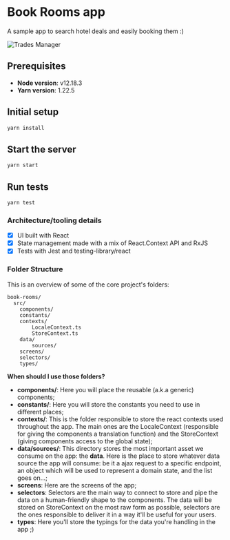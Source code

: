 # Book Rooms app

A sample app to search hotel deals and easily booking them :)

![Trades Manager](https://user-images.githubusercontent.com/7783787/100944629-6e216b00-34de-11eb-884c-395d6c4348f2.png)

## Prerequisites
- **Node version**: v12.18.3
- **Yarn version**: 1.22.5

## Initial setup

```sh
yarn install
```

## Start the server

```sh
yarn start
```

## Run tests

```sh
yarn test
```

### Architecture/tooling details

* [x] UI built with React
* [x] State management made with a mix of React.Context API and RxJS
* [x] Tests with Jest and testing-library/react

### Folder Structure

This is an overview of some of the core project's folders:
```
book-rooms/
  src/
    components/
    constants/
    contexts/
        LocaleContext.ts
        StoreContext.ts
    data/
        sources/
    screens/
    selectors/
    types/
```

**When should I use those folders?**
* **components/**: Here you will place the reusable (a.k.a generic) components;
* **constants/**: Here you will store the constants you need to use in different places;
* **contexts/**: This is the folder responsible to store the react contexts used throughout the app. The main ones are the LocaleContext (responsible for giving the components a translation function) and the StoreContext (giving components access to the global state);
* **data/sources/**: This directory stores the most important asset we consume on the app: the **data**. Here is the place to store whatever data source the app will consume: be it a ajax request to a specific endpoint, an object which will be used to represent a domain state, and the list goes on...;
* **screens**: Here are the screens of the app;
* **selectors**: Selectors are the main way to connect to store and pipe the data on a human-friendly shape to the components. The data will be stored on StoreContext on the most raw form as possible, selectors are the ones responsible to deliver it in a way it'll be useful for your users.
* **types**: Here you'll store the typings for the data you're handling in the app ;)

